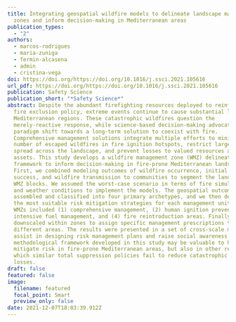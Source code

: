 ```yaml
---
title: Integrating geospatial wildfire models to delineate landscape management
  zones and inform decision-making in Mediterranean areas
publication_types:
  - "2"
authors:
  - marcos-rodrigues
  - maria-zuniga
  - fermin-alcasena
  - admin
  - cristina-vega
doi: https://doi.org/https://doi.org/10.1016/j.ssci.2021.105616
url_pdf: https://doi.org/https://doi.org/10.1016/j.ssci.2021.105616
publication: Safety Science
publication_short: "*Safety Science*"
abstract: Despite the abundant firefighting resources deployed to reinforce the
  fire exclusion policy, extreme events continue to cause substantial losses in
  Mediterranean regions. These catastrophic wildfires question the
  merely-reactive response, while science-based decision-making advocates for a
  paradigm shift towards a long-term solution to coexist with fire.
  Comprehensive management solutions integrate multiple efforts to minimize the
  number of escaped wildfires in fire ignition hotspots, restrict large fire
  spread across the landscape, and prevent losses to valued resources and
  assets. This study develops a wildfire management zone (WMZ) delineation
  framework to inform decision-making in fire-prone Mediterranean landscapes.
  First, we combined modeling outcomes of wildfire occurrence, initial attack
  success, and wildfire transmission to communities to segment the landscape in
  WMZ blocks. We assumed the worst-case scenario in terms of fire simultaneity
  and weather conditions to implement the models. The geospatial outcomes were
  assembled and classified into four primary archetypes, and we then designated
  the most suitable risk mitigation strategies for each management unit. The
  WMZs included (1) comprehensive management, (2) human ignition prevention, (3)
  intensive fuel management, and (4) fire reintroduction areas. Finally, we
  downscaled within zones to assign specific management prescriptions to the
  different areas. The results were presented in a set of cross-scale maps to
  assist in designing risk management plans and raise social awareness. The
  methodological framework developed in this study may be valuable to help
  mitigate risk in fire-prone Mediterranean areas, but also in other regions in
  which similar total suppression policies fail to reduce catastrophic wildfire
  losses.
draft: false
featured: false
image:
  filename: featured
  focal_point: Smart
  preview_only: false
date: 2021-12-07T18:03:39.912Z
---
```

